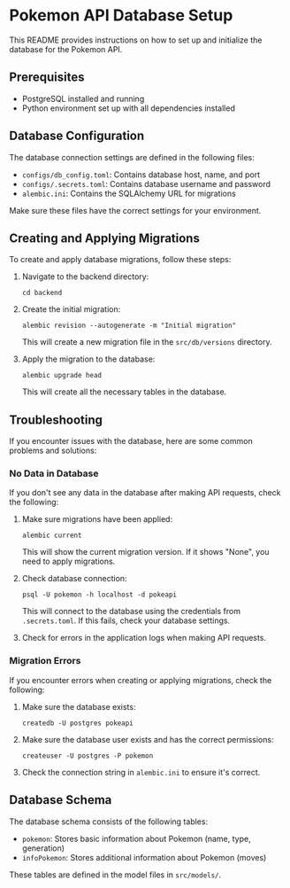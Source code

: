 # Pokemon API Database Setup

This README provides instructions on how to set up and initialize the database for the Pokemon API.

## Prerequisites

- PostgreSQL installed and running
- Python environment set up with all dependencies installed

## Database Configuration

The database connection settings are defined in the following files:
- `configs/db_config.toml`: Contains database host, name, and port
- `configs/.secrets.toml`: Contains database username and password
- `alembic.ini`: Contains the SQLAlchemy URL for migrations

Make sure these files have the correct settings for your environment.

## Creating and Applying Migrations

To create and apply database migrations, follow these steps:

1. Navigate to the backend directory:
   ```
   cd backend
   ```

2. Create the initial migration:
   ```
   alembic revision --autogenerate -m "Initial migration"
   ```
   This will create a new migration file in the `src/db/versions` directory.

3. Apply the migration to the database:
   ```
   alembic upgrade head
   ```
   This will create all the necessary tables in the database.

## Troubleshooting

If you encounter issues with the database, here are some common problems and solutions:

### No Data in Database

If you don't see any data in the database after making API requests, check the following:

1. Make sure migrations have been applied:
   ```
   alembic current
   ```
   This will show the current migration version. If it shows "None", you need to apply migrations.

2. Check database connection:
   ```
   psql -U pokemon -h localhost -d pokeapi
   ```
   This will connect to the database using the credentials from `.secrets.toml`. If this fails, check your database settings.

3. Check for errors in the application logs when making API requests.

### Migration Errors

If you encounter errors when creating or applying migrations, check the following:

1. Make sure the database exists:
   ```
   createdb -U postgres pokeapi
   ```

2. Make sure the database user exists and has the correct permissions:
   ```
   createuser -U postgres -P pokemon
   ```

3. Check the connection string in `alembic.ini` to ensure it's correct.

## Database Schema

The database schema consists of the following tables:

- `pokemon`: Stores basic information about Pokemon (name, type, generation)
- `infoPokemon`: Stores additional information about Pokemon (moves)

These tables are defined in the model files in `src/models/`.